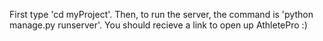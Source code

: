 First type 'cd myProject'.
Then, to run the server, the command is 'python manage.py runserver'.
You should recieve a link to open up AthletePro :)
